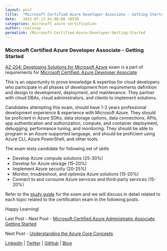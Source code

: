 ```yaml
---
layout: post
title:  "Microsoft Certified Azure Developer Associate - Getting Started"
date:   2022-07-13 01:00:00 +0530
categories: microsoft azure certification
author: coolsvap
permalink: /Microsoft-Certified-Azure-Developer-Getting-Started
---
```

### Microsoft Certified Azure Developer Associate - Getting Started

[AZ-204: Developing Solutions for Microsoft Azure](https://docs.microsoft.com/en-us/learn/certifications/exams/az-204) exam is a part of requirements for [Microsoft Certified: Azure Developer Associate](https://docs.microsoft.com/en-us/learn/certifications/azure-developer/)

This is an opportunity to prove knowledge & expertise for cloud developers who participate in all phases of development from requirements definition and design to development, deployment, and maintenance. They partner with cloud DBAs, cloud administrators, and clients to implement solutions.

Candidates attempting this exam, should have 1-2 years professional development experience & experience with Microsoft Azure. They should be proficient in Azure SDKs, data storage options, data connections, APIs, app authentication and authorization, compute, and container deployment, debugging, performance tuning, and monitoring. They should be able to program in an Azure-supported language, and should be proficient using Azure CLI, Azure PowerShell, and other tools.

The exam tests candidate for following set of skills

*   Develop Azure compute solutions (25-30%)
*   Develop for Azure storage (15-20%)
*   Implement Azure security (20-25%)
*   Monitor, troubleshoot, and optimize Azure solutions (15-20%)
*   Connect to and consume Azure services and third-party services (15-20%)

Refer to the [study guide](https://query.prod.cms.rt.microsoft.com/cms/api/am/binary/RE4oZ7B) for the exam and we will discuss in detail related to each topic related to the certification exam in the following posts.

Happy Learning!

Last Post - Next Post - [Microsoft Certified Azure Administrator Associate Getting Started](https://cloudnativehero.github.io/blog/Microsoft-Certified-Azure-Administrator-Getting-Started)

Next Post - [Understanding the Azure Core Concepts](https://cloudnativehero.github.io/blog/AZ-900-Understanding-the-Azure-Core-Concepts)

[LinkedIn](https://www.linkedin.com/company/cloudnativehero/) | [Twitter](https://twitter.com/cloudnativehero) | [GitHub](https://github.com/cloudnativehero/AZ-204-Prep) | [Blog](https://cloudnativehero.github.io/blog/)